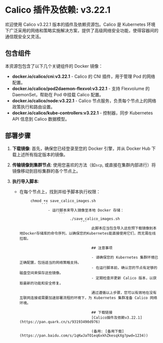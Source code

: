 # Calico 插件及依赖: v3.22.1

欢迎使用 Calico v3.22.1 版本的插件及依赖资源包。Calico 是 Kubernetes 环境下广泛采用的网络和策略实施解决方案，提供了高级网络安全功能，使得容器间的通信既安全又灵活。

## 包含组件

本资源包包含了以下几个关键组件的 Docker 镜像：

- **docker.io/calico/cni:v3.22.1** - Calico 的 CNI 插件，用于管理 Pod 的网络配置。
- **docker.io/calico/pod2daemon-flexvol:v3.22.1** - 支持 Flexvolume 的 DaemonSet，帮助在 Pod 中挂载 Calico 配置。
- **docker.io/calico/node:v3.22.1** - Calico 节点服务，负责每个节点上的网络政策执行和路由设置。
- **docker.io/calico/kube-controllers:v3.22.1** - 控制器，同步 Kubernetes API 信息到 Calico 数据模型。

## 部署步骤

1. **下载镜像**: 首先，确保您已经登录至您的 Docker 引擎，并从 Docker Hub 下载上述所有指定版本的镜像。

2. **传输镜像到集群节点**: 使用您喜欢的方法（如`scp`, 或直接在集群内部进行）将镜像移动到目标集群的各个节点上。

3. **执行导入脚本**:
   - 在每个节点上，找到并给予脚本执行权限：
        ```
             chmod +x save_calico_images.sh
                  ```
                     - 运行脚本来导入镜像至本地 Docker 存储：
                          ```
                               ./save_calico_images.sh
                                    ```
                                         此脚本应当包含导入这些预下载镜像到本地Docker存储库的命令序列，以确保您的Kubernetes能直接使用它们，而无需在线拉取。

                                         ## 注意事项

                                         - 请确保您的 Kubernetes 集群环境已正确配置，包括适当的网络策略支持。
                                         - 在运行脚本前，确认您的节点有足够的磁盘空间来保存这些镜像。
                                         - 定期检查并更新 Calico 版本，以获取最新的功能和安全修复。

                                         通过遵循以上步骤，您可以有效地在没有互联网连接或需要加速部署流程的环境下，为 Kubernetes 集群准备 Calico 网络环境。

                                         ## 下载链接
                                         [Calico插件及依赖v3.22.1](https://pan.quark.cn/s/93193490d976) 

                                         (备用: [备用下载](https://pan.baidu.com/s/1qKwJaTO1eq6xkhZkesqkXg?pwd=1234))
